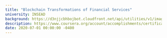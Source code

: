 ```yaml
---
title: "Blockchain Transformations of Financial Services"
university: INSEAD
background: https://d3njjcbhbojbot.cloudfront.net/api/utilities/v1/imageproxy/http://coursera-university-assets.s3.amazonaws.com/c9/3ab5b8385f4809ac01eff7e499d23f/L-png-roundel-RGB-green.png?auto=format%2Ccompress&dpr=1&w=80&h=80
description: https://www.coursera.org/account/accomplishments/certificate/VLPHCLPWRWML
date: 2020-07-01 00:00:00 -0400
---
```

